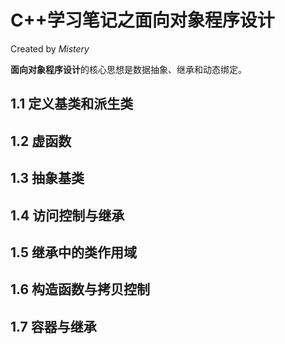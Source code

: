 # C++学习笔记之面向对象程序设计
Created by *Mistery*

**面向对象程序设计**的核心思想是数据抽象、继承和动态绑定。

## 1.1 定义基类和派生类

## 1.2 虚函数

## 1.3 抽象基类

## 1.4 访问控制与继承

## 1.5 继承中的类作用域

## 1.6 构造函数与拷贝控制

## 1.7 容器与继承